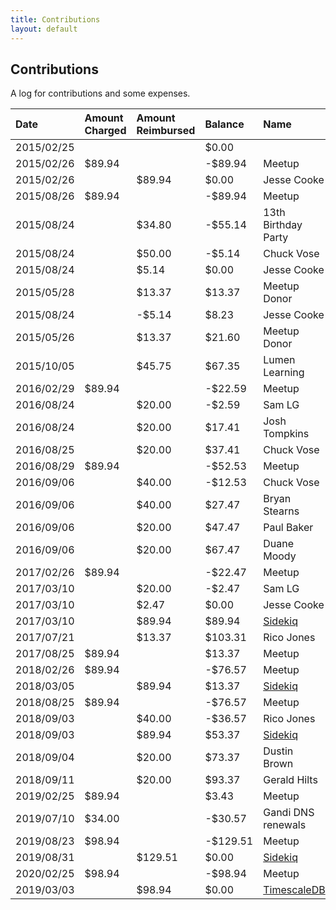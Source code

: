 ```yaml
---
title: Contributions
layout: default
---
```


## Contributions

A log for contributions and some expenses.

| Date       | Amount Charged | Amount Reimbursed | Balance   | Name                                         |
| :--------- | :------------- | :---------------- | :-------- | :------------------------------------------- |
| 2015/02/25 |                |                   | $0.00     |                                              |
| 2015/02/26 | $89.94         |                   | -$89.94   | Meetup                                       |
| 2015/02/26 |                | $89.94            | $0.00     | Jesse Cooke                                  |
| 2015/08/26 | $89.94         |                   | -$89.94   | Meetup                                       |
| 2015/08/24 |                | $34.80            | -$55.14   | 13th Birthday Party                          |
| 2015/08/24 |                | $50.00            | -$5.14    | Chuck Vose                                   |
| 2015/08/24 |                | $5.14             | $0.00     | Jesse Cooke                                  |
| 2015/05/28 |                | $13.37            | $13.37    | Meetup Donor                                 |
| 2015/08/24 |                | -$5.14            | $8.23     | Jesse Cooke                                  |
| 2015/05/26 |                | $13.37            | $21.60    | Meetup Donor                                 |
| 2015/10/05 |                | $45.75            | $67.35    | Lumen Learning                               |
| 2016/02/29 | $89.94         |                   | -$22.59   | Meetup                                       |
| 2016/08/24 |                | $20.00            | -$2.59    | Sam LG                                       |
| 2016/08/24 |                | $20.00            | $17.41    | Josh Tompkins                                |
| 2016/08/25 |                | $20.00            | $37.41    | Chuck Vose                                   |
| 2016/08/29 | $89.94         |                   | -$52.53   | Meetup                                       |
| 2016/09/06 |                | $40.00            | -$12.53   | Chuck Vose                                   |
| 2016/09/06 |                | $40.00            | $27.47    | Bryan Stearns                                |
| 2016/09/06 |                | $20.00            | $47.47    | Paul Baker                                   |
| 2016/09/06 |                | $20.00            | $67.47    | Duane Moody                                  |
| 2017/02/26 | $89.94         |                   | -$22.47   | Meetup                                       |
| 2017/03/10 |                | $20.00            | -$2.47    | Sam LG                                       |
| 2017/03/10 |                | $2.47             | $0.00     | Jesse Cooke                                  |
| 2017/03/10 |                | $89.94            | $89.94    | [Sidekiq](http://sidekiq.org/)               |
| 2017/07/21 |                | $13.37            | $103.31   | Rico Jones                                   |
| 2017/08/25 | $89.94         |                   | $13.37    | Meetup                                       |
| 2018/02/26 | $89.94         |                   | -$76.57   | Meetup                                       |
| 2018/03/05 |                | $89.94            | $13.37    | [Sidekiq](http://sidekiq.org/)               |
| 2018/08/25 | $89.94         |                   | -$76.57   | Meetup                                       |
| 2018/09/03 |                | $40.00            | -$36.57   | Rico Jones                                   |
| 2018/09/03 |                | $89.94            | $53.37    | [Sidekiq](http://sidekiq.org/)               |
| 2018/09/04 |                | $20.00            | $73.37    | Dustin Brown                                 |
| 2018/09/11 |                | $20.00            | $93.37    | Gerald Hilts                                 |
| 2019/02/25 | $89.94         |                   | $3.43     | Meetup                                       |
| 2019/07/10 | $34.00         |                   | -$30.57   | Gandi DNS renewals                           |
| 2019/08/23 | $98.94         |                   | -$129.51  | Meetup                                       |
| 2019/08/31 |                | $129.51           | $0.00     | [Sidekiq](http://sidekiq.org/)               |
| 2020/02/25 | $98.94         |                   | -$98.94   | Meetup                                       |
| 2019/03/03 |                | $98.94            | $0.00     | [TimescaleDB](https://www.timescale.com)     |
